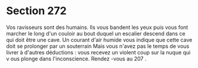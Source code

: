 # Section 272

Vos ravisseurs sont des humains. Ils vous bandent les yeux puis
vous font marcher le long d'un couloir au bout duquel un escalier
descend dans ce qui doit être une cave. Un courant d'air humide
vous indique que cette cave doit se prolonger par un souterrain
Mais vous n'avez pas le temps de vous livrer à d'autres
déductions : vous recevez un violent coup sur la nuque qui v ous
plonge dans l'inconscience. Rendez -vous au 207 .